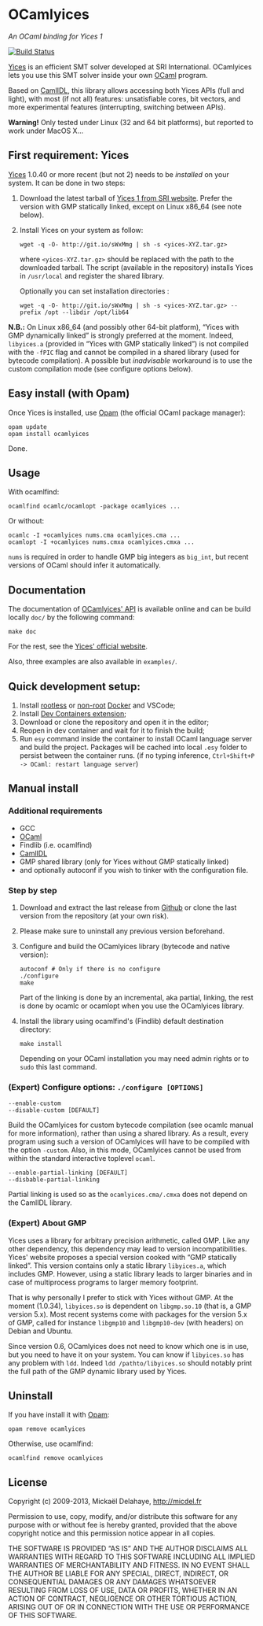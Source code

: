 OCamlyices
==========

*An OCaml binding for Yices 1*

[![Build Status](https://travis-ci.org/polazarus/ocamlyices.png?branch=master)](https://travis-ci.org/polazarus/ocamlyices)

[Yices][yices] is an efficient SMT solver developed at SRI International.
OCamlyices lets you use this SMT solver inside your own [OCaml][ocaml] program.

Based on [CamlIDL][camlidl], this library allows accessing both Yices APIs (full
and light), with most (if not all) features: unsatisfiable cores, bit vectors,
and more experimental features (interrupting, switching between APIs).

**Warning!** Only tested under Linux (32 and 64 bit platforms), but reported to
work under MacOS X…


First requirement: Yices
------------------------

[Yices][yices] 1.0.40 or more recent (but not 2)  needs to be *installed* on
your system. It can be done in two steps:

1.  Download the latest tarball of [Yices 1 from SRI website][yices-dl].
    Prefer the version with GMP statically linked, except on Linux x86_64 (see
    note below).

2.  Install Yices on your system as follow:

        wget -q -O- http://git.io/sWxMmg | sh -s <yices-XYZ.tar.gz>

    where `<yices-XYZ.tar.gz>` should be replaced with the path to the
    downloaded tarball. The script (available in the repository) installs Yices
    in `/usr/local` and register the shared library.

    Optionally you can set installation directories :

        wget -q -O- http://git.io/sWxMmg | sh -s <yices-XYZ.tar.gz> --prefix /opt --libdir /opt/lib64

**N.B.:** On Linux x86_64 (and possibly other 64-bit platform), “Yices with
GMP dynamically linked” is strongly preferred at the moment. Indeed,
`libyices.a` (provided in “Yices with GMP statically linked”) is not compiled
with the `-fPIC` flag and cannot be compiled in a shared library (used for
bytecode compilation). A possible but *inadvisable* workaround is to use the
custom compilation mode (see configure options below).


Easy install (with Opam)
------------------------

Once Yices is installed, use [Opam][opam] (the official OCaml package manager):

    opam update
    opam install ocamlyices

Done.


Usage
-----

With ocamlfind:

    ocamlfind ocamlc/ocamlopt -package ocamlyices ...

Or without:

    ocamlc -I +ocamlyices nums.cma ocamlyices.cma ...
    ocamlopt -I +ocamlyices nums.cmxa ocamlyices.cmxa ...

`nums` is required in order to handle GMP big integers as `big_int`, but recent
versions of OCaml should infer it automatically.


Documentation
-------------

The documentation of [OCamlyices' API][api] is available online and can be build
locally `doc/` by the following command:

    make doc

For the rest, see the [Yices' official website][yices].

Also, three examples are also available in `examples/`.


Quick development setup:
------------------------

1. Install [rootless](https://docs.docker.com/engine/security/rootless/) or [non-root](https://docs.docker.com/engine/install/linux-postinstall/#manage-docker-as-a-non-root-user) [Docker](https://www.docker.com) and VSCode;
2. Install [Dev Containers extension](https://marketplace.visualstudio.com/items?itemName=ms-vscode-remote.remote-containers);
3. Download or clone the repository and open it in the editor;
4. Reopen in dev container and wait for it to finish the build;
5. Run `esy` command inside the container to install OCaml language server and build the project.
Packages will be cached into local `.esy` folder to persist between the container runs.
(if no typing inference, `Ctrl+Shift+P -> OCaml: restart language server`)


Manual install
--------------

### Additional requirements

* GCC
* [OCaml][ocaml]
* Findlib (i.e. ocamlfind)
* [CamlIDL][camlidl]
* GMP shared library (only for Yices without GMP statically linked)
* and optionally autoconf if you wish to tinker with the configuration file.

### Step by step

1.  Download and extract the last release from
    [Github](https://github.com/polazarus/ocamlyices/releases)
    or clone the last version from the repository (at your own risk).

2.  Please make sure to uninstall any previous version beforehand.

2.  Configure and build the OCamlyices library (bytecode and native version):

        autoconf # Only if there is no configure
        ./configure
        make

    Part of the linking is done by an incremental, aka partial, linking, the
    rest is done by ocamlc or ocamlopt when you use the OCamlyices library.

3.  Install the library using ocamlfind's (Findlib) default destination
    directory:

        make install

    Depending on your OCaml installation you may need admin rights or to `sudo`
    this last command.

### (Expert) Configure options: `./configure [OPTIONS]`

    --enable-custom
    --disable-custom [DEFAULT]

Build the OCamlyices for custom bytecode compilation (see ocamlc manual for
more information), rather than using a shared library. As a result, every
program using such a version of OCamlyices will have to be compiled with the
option `-custom`. Also, in this mode, OCamlyices cannot be used from within
the standard interactive toplevel `ocaml`.

    --enable-partial-linking [DEFAULT]
    --disbable-partial-linking

Partial linking is used so as the `ocamlyices.cma/.cmxa` does not depend on
the CamlIDL library.

### (Expert) About GMP

Yices uses a library for arbitrary precision arithmetic, called GMP. Like any
other dependency, this dependency may lead to version incompatibilities.
Yices' website proposes a special version cooked with “GMP statically linked”.
This version contains only a static library `libyices.a`, which includes GMP.
However, using a static library leads to larger binaries and in case of
multiprocess programs to larger memory footprint.

That is why personally I prefer to stick with Yices without GMP. At the moment
(1.0.34), `libyices.so` is dependent on `libgmp.so.10` (that is, a GMP version
5.x). Most recent systems come with packages for the version 5.x of GMP, called
for instance `libgmp10` and `libgmp10-dev` (with headers) on Debian and Ubuntu.

Since version 0.6, OCamlyices does not need to know which one is in use, but
you need to have it on your system. You can know if `libyices.so` has any
problem with `ldd`. Indeed `ldd /pathto/libyices.so` should notably print the
full path of the GMP dynamic library used by Yices.


Uninstall
---------

If you have install it with [Opam][opam]:

    opam remove ocamlyices

Otherwise, use ocamlfind:

    ocamlfind remove ocamlyices


License
-------

Copyright (c) 2009-2013, Mickaël Delahaye, http://micdel.fr

Permission to use, copy, modify, and/or distribute this software for any purpose
with or without fee is hereby granted, provided that the above copyright notice
and this permission notice appear in all copies.

THE SOFTWARE IS PROVIDED “AS IS” AND THE AUTHOR DISCLAIMS ALL WARRANTIES WITH
REGARD TO THIS SOFTWARE INCLUDING ALL IMPLIED WARRANTIES OF MERCHANTABILITY AND
FITNESS. IN NO EVENT SHALL THE AUTHOR BE LIABLE FOR ANY SPECIAL, DIRECT,
INDIRECT, OR CONSEQUENTIAL DAMAGES OR ANY DAMAGES WHATSOEVER RESULTING FROM LOSS
OF USE, DATA OR PROFITS, WHETHER IN AN ACTION OF CONTRACT, NEGLIGENCE OR OTHER
TORTIOUS ACTION, ARISING OUT OF OR IN CONNECTION WITH THE USE OR PERFORMANCE OF
THIS SOFTWARE.

[yices]: http://yices.csl.sri.com/
[yices-dl]: http://yices.csl.sri.com/download.shtml
[ocaml]: http://ocaml.org/
[opam]: http://opam.ocaml.org/
[camlidl]: http://caml.inria.fr/pub/old_caml_site/camlidl/
[api]: http://micdel.fr/ocamlyices-api
